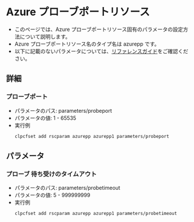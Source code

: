 # Azure プローブポートリソース
- このページでは、Azure プローブポートリソース固有のパラメータの設定方法について説明します。
- Azure プローブポートリソース名のタイプ名は azurepp です。
- 以下に記載のないパラメータについては、[リファレンスガイド](https://docs.nec.co.jp/sites/default/files/minisite/static/86695069-1c24-46d5-a3bf-72e81db4e4a7/clp_x43_linux/L43_RG_JP/L_RG_08.html#parameters-list-clpcfset-command)をご確認ください。

## 詳細
### プローブポート
- パラメータのパス: parameters/probeport
- パラメータの値: 1 - 65535
- 実行例
  ```sh
  clpcfset add rscparam azurepp azurepp1 parameters/probeport
  ```

## パラメータ
### プローブ 待ち受けのタイムアウト
- パラメータのパス: parameters/probetimeout
- パラメータの値: 5 - 999999999
- 実行例
  ```sh
  clpcfset add rscparam azurepp azurepp1 parameters/probetimeout
  ```

